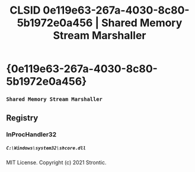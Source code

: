 ﻿---
title: "CLSID 0e119e63-267a-4030-8c80-5b1972e0a456 | Shared Memory Stream Marshaller"
excerpt: What is COM-Object CLSID 0e119e63-267a-4030-8c80-5b1972e0a456?
---

# {0e119e63-267a-4030-8c80-5b1972e0a456}

### `Shared Memory Stream Marshaller`

## Registry


### InProcHandler32

##### `C:\Windows\system32\shcore.dll`

MIT License. Copyright (c) 2021 Strontic.



